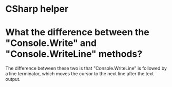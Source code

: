 # CSharp helper
# What the difference between the "Console.Write" and "Console.WriteLine" methods?
The difference between these two is that "Console.WriteLine" is followed by a line terminator, which moves the cursor to the next line after the text output. 
